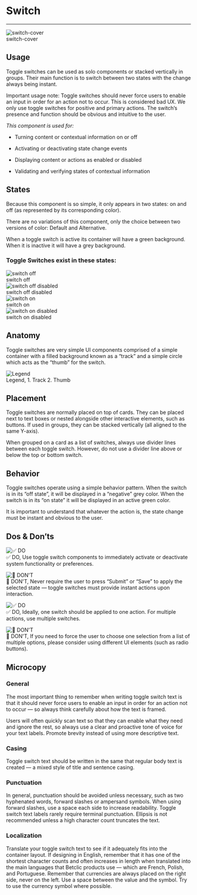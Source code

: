 
# Switch

---

  
![switch-cover](https://studio-assets.supernova.io/design-systems/27883/c4c13c8d-1d01-48e1-9427-aff6f2bd646f.png)  
switch-cover  


## Usage

Toggle switches can be used as solo components or stacked vertically in groups. Their main function is to switch between two states with the change always being instant.

Important usage note: Toggle switches should never force users to enable an input in order for an action not to occur. This is considered bad UX. We only use toggle switches for positive and primary actions. The switch’s presence and function should be obvious and intuitive to the user.

*This component is used for:*

- Turning content or contextual information on or off

- Activating or deactivating state change events

- Displaying content or actions as enabled or disabled

- Validating and verifying states of contextual information

## States

Because this component is so simple, it only appears in two states: on and off (as represented by its corresponding color).

There are no variations of this component, only the choice between two versions of color: Default and Alternative.

When a toggle switch is active its container will have a green background. When it is inactive it will have a grey background.

### Toggle Switches exist in these states:

  
![switch off](https://studio-assets.supernova.io/design-systems/27883/49f68d9d-2830-4936-ac22-255e08d5e618.png)  
switch off  
![switch off disabled](https://studio-assets.supernova.io/design-systems/27883/f9f2a78b-54fc-4396-a88d-f86948843ae8.png)  
switch off disabled  
![switch on](https://studio-assets.supernova.io/design-systems/27883/7156e425-fd4d-4264-87bb-cd30a95f1b4b.png)  
switch on  
![switch on disabled](https://studio-assets.supernova.io/design-systems/27883/7004f92c-3fd3-490d-988f-b9605567dad3.png)  
switch on disabled  


## Anatomy

Toggle switches are very simple UI components comprised of a simple container with a filled background known as a “track” and a simple circle which acts as the “thumb” for the switch.

  
![Legend](https://studio-assets.supernova.io/design-systems/27883/9f8a7531-33a0-4304-8fbe-0f46606b1d0f.png)  
Legend, 1. Track
2. Thumb  
  


## Placement

Toggle switches are normally placed on top of cards. They can be placed next to text boxes or nested alongside other interactive elements, such as buttons. If used in groups, they can be stacked vertically (all aligned to the same Y-axis).

When grouped on a card as a list of switches, always use divider lines between each toggle switch. However, do not use a divider line above or below the top or bottom switch.

## Behavior

Toggle switches operate using a simple behavior pattern. When the switch is in its “off state”, it will be displayed in a “negative” grey color. When the switch is in its “on state” it will be displayed in an active green color.

It is important to understand that whatever the action is, the state change must be instant and obvious to the user.

## Dos & Don’ts

  
![✅ DO](https://studio-assets.supernova.io/design-systems/27883/acefea0e-97c1-42b0-a653-cfdcc3705242.png)  
✅ DO, Use toggle switch components to immediately activate or deactivate system functionality or preferences.  
  
![🚫 DON'T](https://studio-assets.supernova.io/design-systems/27883/1e680f07-85f0-4e3d-999d-7fa01ecbdf3f.png)  
🚫 DON'T, Never require the user to press “Submit” or “Save” to apply the selected state — toggle switches must provide instant actions upon interaction.  
  
![✅ DO](https://studio-assets.supernova.io/design-systems/27883/1e07c39d-b268-44fe-9381-013a8aaaef36.png)  
✅ DO, Ideally, one switch should be applied to one action. For multiple actions, use multiple switches.  
  
![🚫 DON'T](https://studio-assets.supernova.io/design-systems/27883/51a39afc-a6ed-4067-adfd-21d922efeb0e.png)  
🚫 DON'T, If you need to force the user to choose one selection from a list of multiple options, please consider using different UI elements (such as radio buttons).  
  


## Microcopy

### General

The most important thing to remember when writing toggle switch text is that it should never force users to enable an input in order for an action not to occur — so always think carefully about how the text is framed.

Users will often quickly scan text so that they can enable what they need and ignore the rest, so always use a clear and proactive tone of voice for your text labels. Promote brevity instead of using more descriptive text.

### Casing

Toggle switch text should be written in the same that regular body text is created — a mixed style of title and sentence casing.

### Punctuation

In general, punctuation should be avoided unless necessary, such as two hyphenated words, forward slashes or ampersand symbols. When using forward slashes, use a space each side to increase readability. Toggle switch text labels rarely require terminal punctuation. Ellipsis is not recommended unless a high character count truncates the text.

### Localization

Translate your toggle switch text to see if it adequately fits into the container layout. If designing in English, remember that it has one of the shortest character counts and often increases in length when translated into the main languages that Betclic products use — which are French, Polish, and Portuguese. Remember that currencies are always placed on the right side, never on the left. Use a space between the value and the symbol. Try to use the currency symbol where possible.
